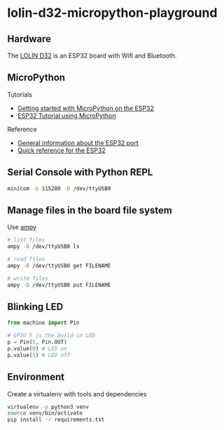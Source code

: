 # lolin-d32-micropython-playground

## Hardware

The [LOLIN D32](https://docs.wemos.cc/en/latest/d32/d32.html) is an ESP32 board with Wifi and Bluetooth.

## MicroPython

Tutorials

* [Getting started with MicroPython on the ESP32](https://docs.micropython.org/en/latest/esp32/tutorial/intro.html)
* [ESP32 Tutorial using MicroPython](https://www.youtube.com/watch?v=QopRAwUP5ds)

Reference

* [General information about the ESP32 port](https://docs.micropython.org/en/latest/esp32/general.html)
* [Quick reference for the ESP32](https://docs.micropython.org/en/latest/esp32/quickref.html)

## Serial Console with Python REPL

```sh
minicom -b 115200 -D /dev/ttyUSB0
```

## Manage files in the board file system

Use [ampy](https://github.com/scientifichackers/ampy)

```sh
# list files
ampy -D /dev/ttyUSB0 ls

# read files
ampy -D /dev/ttyUSB0 get FILENAME

# write files
ampy -D /dev/ttyUSB0 put FILENAME
```

## Blinking LED

```python
from machine import Pin

# GPIO 5 is the build-in LED
p = Pin(5, Pin.OUT)
p.value(0) # LED on
p.value(1) # LED off
```

## Environment

Create a virtualenv with tools and dependencies

```sh
virtualenv -p python3 venv
source venv/bin/activate
pip install -r requirements.txt
```
